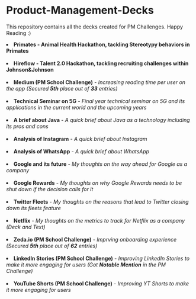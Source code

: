 # Product-Management-Decks
This repository contains all the decks created for PM Challenges. Happy Reading :)
<li><b>Primates - Animal Health Hackathon, tackling Stereotypy behaviors in Primates</b></li><br>
<li><b>Hireflow - Talent 2.0 Hackathon, tackling recruiting challenges within Johnson&Johnson</b></li><br>
<li><b>Medium (PM School Challenge)</b> - <i>Increasing reading time per user on the app (Secured <b>5th</b> place out of <b>33</b> entries)</i></li><br>
<li><b>Technical Seminar on 5G</b> - <i>Final year technical seminar on 5G and its applications in the current world and the upcoming years</i></li><br>
<li><b>A brief about Java</b> - <i>A quick brief about Java as a technology including its pros and cons</i></li><br>
<li><b>Analysis of Instagram</b> - <i>A quick brief about Instagram</i></li><br>
<li><b>Analysis of WhatsApp</b> - <i>A quick brief about WhatsApp</i></li><br>
<li><b>Google and its future</b> - <i>My thoughts on the way ahead for Google as a company</i></li><br>
<li><b>Google Rewards</b> - <i>My thoughts on why Google Rewards needs to be shut down if the decision calls for it</i></li><br>
<li><b>Twitter Fleets</b> - <i>My thoughts on the reasons that lead to Twitter closing down its fleets feature</i></li><br>
<li><b>Netflix</b> - <i>My thoughts on the metrics to track for Netflix as a company (Deck and Text)</i></li><br>
<li><b>Zeda.io (PM School Challenge)</b> - <i>Imprving onboarding experience (Secured <b>5th</b> place out of <b>62</b> entries)</i></li><br>
<li><b>LinkedIn Stories (PM School Challenge)</b> - <i>Improving LinkedIn Stories to make it more engaging for users (Got <b>Notable Mention</b> in the PM Challenge)</i></li><br>
<li><b>YouTube Shorts (PM School Challenge)</b> - <i>Improving YT Shorts to make it more engaging for users </i></li><br>

